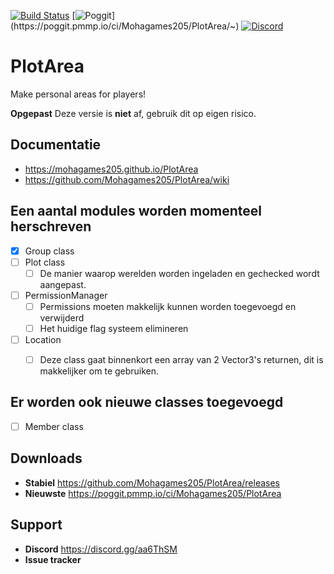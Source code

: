 [![Build Status](https://travis-ci.com/Mohagames205/PlotArea.svg?token=33b9XYyKJNCzDYxGkN7H&branch=beta)](https://travis-ci.com/Mohagames205/PlotArea) [![Poggit](https://poggit.pmmp.io/ci.shield/Mohagames205/PlotArea/~)](https://poggit.pmmp.io/ci/Mohagames205/PlotArea/~) [![Discord](https://img.shields.io/discord/662272650793713664)](https://discord.gg/aa6ThSM)

# PlotArea
Make personal areas for players!

**Opgepast** Deze versie is __niet__ af, gebruik dit op eigen risico.

## Documentatie
* https://mohagames205.github.io/PlotArea
* https://github.com/Mohagames205/PlotArea/wiki

## Een aantal modules worden momenteel herschreven
- [x] Group class
- [ ] Plot class
  - [ ] De manier waarop werelden worden ingeladen en gechecked wordt aangepast.
- [ ] PermissionManager
  - [ ] Permissions moeten makkelijk kunnen worden toegevoegd en verwijderd
  - [ ] Het huidige flag systeem elimineren
- [ ] Location
  - [ ] Deze class gaat binnenkort een array van 2 Vector3's returnen, dit is makkelijker om te gebruiken.


## Er worden ook nieuwe classes toegevoegd
- [ ] Member class

## Downloads
* **Stabiel** https://github.com/Mohagames205/PlotArea/releases
* **Nieuwste** https://poggit.pmmp.io/ci/Mohagames205/PlotArea

## Support
* **Discord** https://discord.gg/aa6ThSM
* **Issue tracker**
